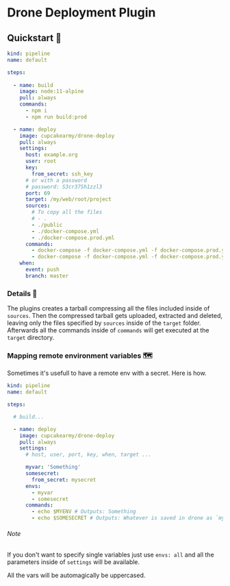 # Drone Deployment Plugin

## Quickstart 🚀

```yaml
kind: pipeline
name: default

steps:
  
  - name: build
    image: node:11-alpine
    pull: always
    commands:
      - npm i
      - npm run build:prod

  - name: deploy
    image: cupcakearmy/drone-deploy
    pull: always
    settings:
      host: example.org
      user: root
      key:
        from_secret: ssh_key
      # or with a password
      # password: S3cr37Sh1zzl3
      port: 69
      target: /my/web/root/project
      sources:
        # To copy all the files
        # - . 
        - ./public
        - ./docker-compose.yml
        - ./docker-compose.prod.yml
      commands:
        - docker-compose -f docker-compose.yml -f docker-compose.prod.yml down
        - docker-compose -f docker-compose.yml -f docker-compose.prod.yml up -d
    when:
      event: push
      branch: master
```

### Details 📒

The plugins creates a tarball compressing all the files included inside of `sources`.
Then the compressed tarball gets uploaded, extracted and deleted, leaving only the files specified by `sources` inside of the `target` folder.
Afterwards all the commands inside of `commands` will get executed at the `target` directory.

### Mapping remote environment variables 🗺

Sometimes it's usefull to have a remote env with a secret. Here is how.

```yaml
kind: pipeline
name: default

steps:

  # build...

  - name: deploy
    image: cupcakearmy/drone-deploy
    pull: always
    settings:
      # host, user, port, key, when, target ...

      myvar: 'Something'
      somesecret:
        from_secret: mysecret
      envs:
        - myvar
        - somesecret
      commands:
        - echo $MYENV # Outputs: Something
        - echo $SOMESECRET # Outputs: Whatever is saved in drone as `mysecret`
```

###### Note
If you don't want to specify single variables just use `envs: all` and all the parameters inside of `settings` will be available.

All the vars will be automagically be uppercased.
